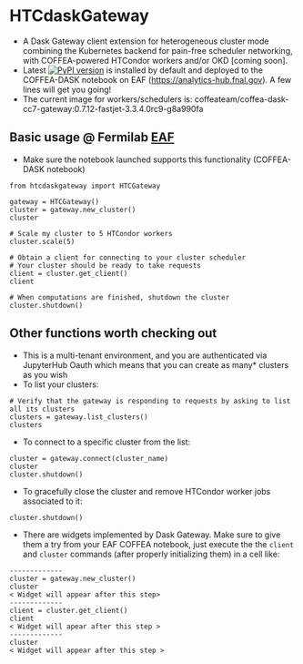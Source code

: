 # HTCdaskGateway

* A Dask Gateway client extension for heterogeneous cluster mode combining the Kubernetes backend for pain-free scheduler networking, with COFFEA-powered HTCondor workers and/or OKD [coming soon].
* Latest [![PyPI version](https://badge.fury.io/py/htcdaskgateway.svg)](https://badge.fury.io/py/htcdaskgateway)
 is installed by default and deployed to the COFFEA-DASK notebook on EAF (https://analytics-hub.fnal.gov). A few lines will get you going!
* The current image for workers/schedulers is: coffeateam/coffea-dask-cc7-gateway:0.7.12-fastjet-3.3.4.0rc9-g8a990fa

## Basic usage @ Fermilab [EAF](https://analytics-hub.fnal.gov)
* Make sure the notebook launched supports this functionality (COFFEA-DASK notebook)

```
from htcdaskgateway import HTCGateway

gateway = HTCGateway()
cluster = gateway.new_cluster()
cluster

# Scale my cluster to 5 HTCondor workers
cluster.scale(5)

# Obtain a client for connecting to your cluster scheduler
# Your cluster should be ready to take requests
client = cluster.get_client()
client

# When computations are finished, shutdown the cluster
cluster.shutdown()
```
## Other functions worth checking out
* This is a multi-tenant environment, and you are authenticated via JupyterHub Oauth which means that you can create as many* clusters as you wish
* To list your clusters:
```
# Verify that the gateway is responding to requests by asking to list all its clusters
clusters = gateway.list_clusters()
clusters
```
* To connect to a specific cluster from the list:
```
cluster = gateway.connect(cluster_name)
cluster
cluster.shutdown()
```
* To gracefully close the cluster and remove HTCondor worker jobs associated to it:
```
cluster.shutdown()
```
* There are widgets implemented by Dask Gateway. Make sure to give them a try from your EAF COFFEA notebook, just execute the the `client` and `cluster` commands (after properly initializing them) in a cell like: 
```
-------------
cluster = gateway.new_cluster()
cluster
< Widget will appear after this step>
-------------
client = cluster.get_client()
client
< Widget will apear after this step >
-------------
cluster
< Widget will appear after this step >
```
